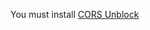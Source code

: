 You must install <a href="https://chrome.google.com/webstore/detail/cors-unblock/lfhmikememgdcahcdlaciloancbhjino">CORS Unblock</a>
